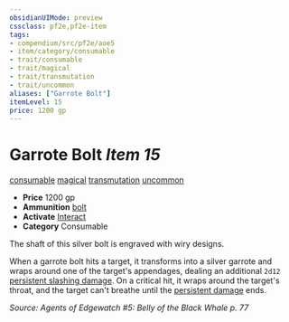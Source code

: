 ```yaml
---
obsidianUIMode: preview
cssclass: pf2e,pf2e-item
tags:
- compendium/src/pf2e/aoe5
- item/category/consumable
- trait/consumable
- trait/magical
- trait/transmutation
- trait/uncommon
aliases: ["Garrote Bolt"]
itemLevel: 15
price: 1200 gp
---
```

# Garrote Bolt *Item 15*  
[consumable](../../../rules/traits/consumable.md)  [magical](../../../rules/traits/magical.md)  [transmutation](../../../rules/traits/transmutation.md)  [uncommon](../../../rules/traits/uncommon.md)  

- **Price** 1200 gp
- **Ammunition** [bolt](bolt.md)
- **Activate** [Interact](../../../rules/actions/interact.md)
- **Category** Consumable

The shaft of this silver bolt is engraved with wiry designs.

When a garrote bolt hits a target, it transforms into a silver garrote and wraps around one of the target's appendages, dealing an additional `2d12` [persistent slashing damage](../../../rules/conditions.md#Persistent%20Damage). On a critical hit, it wraps around the target's throat, and the target can't breathe until the [persistent damage](../../../rules/conditions.md#Persistent%20Damage) ends.

*Source: Agents of Edgewatch #5: Belly of the Black Whale p. 77*